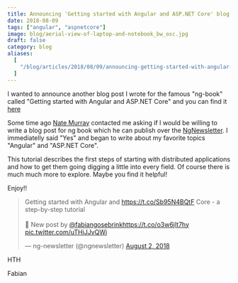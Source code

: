 ```yaml
---
title: Announcing 'Getting started with Angular and ASP.NET Core' blog post for ng book
date: 2018-08-09
tags: ["angular", "aspnetcore"]
image: blog/aerial-view-of-laptop-and-notebook_bw_osc.jpg
draft: false
category: blog
aliases:
  [
    "/blog/articles/2018/08/09/announcing-getting-started-with-angular-and-asp.net-core-blog post-for-ng-book/",
  ]
---
```


I wanted to announce another blog post I wrote for the famous "ng-book" called "Getting started with Angular and ASP.NET Core" and you can find it [here](http://blog.ng-book.com/getting-started-with-angular-and-asp-net-core/)

Some time ago [Nate Murray](https://twitter.com/eigenjoy) contacted me asking if I would be willing to write a blog post for ng book which he can publish over the [NgNewsletter](https://twitter.com/ngnewsletter). I immediatelly said "Yes" and began to write about my favorite topics "Angular" and "ASP.NET Core".

This tutorial describes the first steps of starting with distributed applications and how to get them going digging a little into every field. Of course there is much much more to explore. Maybe you find it helpful!

Enjoy!!

<blockquote class="twitter-tweet" data-partner="tweetdeck"><p lang="en" dir="ltr">Getting started with Angular and <a href="https://t.co/Sb95N4BQtF">https://t.co/Sb95N4BQtF</a> Core - a step-by-step tutorial<br><br>📝 New post by <a href="https://twitter.com/FabianGosebrink?ref_src=twsrc%5Etfw">@fabiangosebrink</a><a href="https://t.co/o3w6jlt7hy">https://t.co/o3w6jlt7hy</a> <a href="https://t.co/uTHiJJvQWi">pic.twitter.com/uTHiJJvQWi</a></p>&mdash; ng-newsletter (@ngnewsletter) <a href="https://twitter.com/ngnewsletter/status/1025081041059381253?ref_src=twsrc%5Etfw">August 2, 2018</a></blockquote>
<script async src="https://platform.twitter.com/widgets.js" charset="utf-8"></script>

HTH

Fabian
